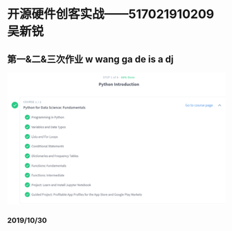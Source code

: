 # 开源硬件创客实战——517021910209 吴新锐
## 第一&二&三次作业 w wang ga de is a dj
![](https://github.com/ophwsjtu18/ohw19f/blob/master/student/wxr/HW1.png)
### 2019/10/30


